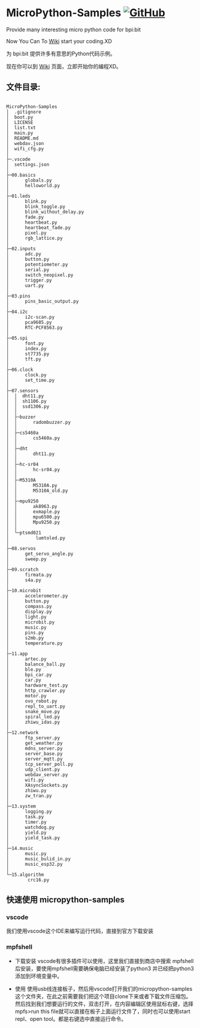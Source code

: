 # MicroPython-Samples [![GitHub](https://img.shields.io/github/license/mashape/apistatus.svg?style=for-the-badge)](./LICENSE)
Provide many interesting micro python code for bpi:bit

Now You Can To [Wiki](https://github.com/BPI-STEAM/BPI-BIT-MicroPython/wiki) start your coding.XD

为 bpi:bit 提供许多有意思的Python代码示例。

现在你可以到 [Wiki](https://github.com/BPI-STEAM/BPI-BIT-MicroPython/wiki) 页面，立即开始你的编程XD。

## 文件目录:

```

MicroPython-Samples
│  .gitignore
│  boot.py
│  LICENSE
│  list.txt
│  main.py
│  README.md
│  webdav.json
│  wifi_cfg.py
│  
├─.vscode
│  settings.json
│      
├─00.basics
│      globals.py
│      helloworld.py
│      
├─01.leds
│      blink.py
│      blink_toggle.py
│      blink_without_delay.py
│      fade.py
│      heartbeat.py
│      heartbeat_fade.py
│      pixel.py
│      rgb_lattice.py
│      
├─02.inputs
│      adc.py
│      button.py
│      potentiometer.py
│      serial.py
│      switch_neopixel.py
│      trigger.py
│      uart.py
│      
├─03.pins
│      pins_basic_output.py
│      
├─04.i2c
│      i2c-scan.py
│      pca9685.py
│      RTC-PCF8563.py
│      
├─05.spi
│      font.py
│      index.py
│      st7735.py
│      tft.py
│      
├─06.clock
│      clock.py
│      set_time.py
│      
├─07.sensors
│  │  dht11.py
│  │  sh1106.py
│  │  ssd1306.py
│  │  
│  ├─buzzer
│  │      radombuzzer.py
│  │      
│  ├─cs5460a
│  │      cs5460a.py
│  │      
│  ├─dht
│  │      dht11.py
│  │      
│  ├─hc-sr04
│  │      hc-sr04.py
│  │      
│  ├─M5310A
│  │      M5310A.py
│  │      M5310A_old.py
│  │      
│  ├─mpu9250
│  │      ak8963.py
│  │      exmaple.py
│  │      mpu6500.py
│  │      Mpu9250.py
│  │      
│  └─ptsmd021
│          lumtoled.py
│          
├─08.servos
│      get_servo_angle.py
│      sweep.py
│      
├─09.scratch
│      firmata.py
│      s4a.py
│      
├─10.microbit
│      accelerometer.py
│      button.py
│      compass.py
│      display.py
│      light.py
│      microbit.py
│      music.py
│      pins.py
│      s2mb.py
│      temperature.py
│      
├─11.app
│      artec.py
│      balance_ball.py
│      ble.py
│      bpi_car.py
│      car.py
│      hardware_test.py
│      http_crawler.py
│      motor.py
│      ovo_robot.py
│      repl_to_uart.py
│      snake_move.py
│      spiral_led.py
│      zhiwu_idas.py
│      
├─12.network
│      ftp_server.py
│      get_weather.py
│      mdns_server.py
│      server_base.py
│      server_mqtt.py
│      tcp_server_poll.py
│      udp_client.py
│      webdav_server.py
│      wifi.py
│      XAsyncSockets.py
│      zhiwu.py
│      zw_tran.py
│      
├─13.system
│      logging.py
│      task.py
│      timer.py
│      watchdog.py
│      yield.py
│      yield_task.py
│      
├─14.music
│      music.py
│      music_bulid_in.py
│      music_esp32.py
│      
└─15.algorithm
        crc16.py

```      

## 快速使用 micropython-samples

### vscode

我们使用vscode这个IDE来编写运行代码，直接到官方下载安装

### mpfshell

- 下载安装
vscode有很多插件可以使用，这里我们直接到商店中搜索 mpfshell 后安装，要使用mpfshell需要确保电脑已经安装了python3 并已经把python3添加到环境变量中。

- 使用
  使用usb线连接板子，然后用vscode打开我们的micropython-samples这个文件夹，在此之前需要我们把这个项目clone下来或者下载文件压缩包。然后找到我们想要运行的文件，双击打开，在内容编辑区使用鼠标右键，选择mpfs>run this file就可以直接在板子上面运行文件了，同时也可以使用start repl、open tool。都是右键选中直接运行命令。




